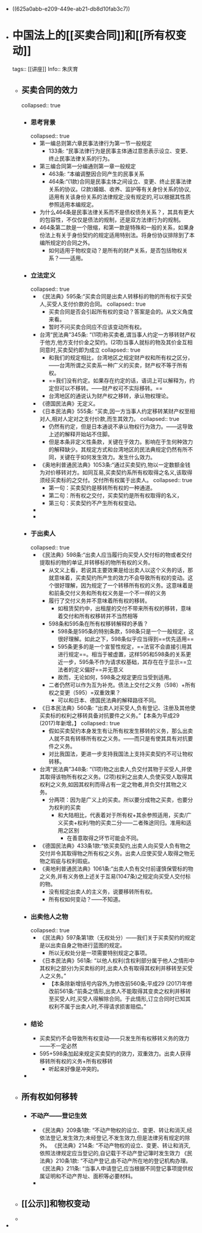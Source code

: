 - ((625a0abb-e209-449e-ab21-db8d10fab3c7))
- # 中国法上的[[买卖合同]]和[[所有权变动]]
  tags:: [[讲座]]
  Info:: 朱庆育
	- ## 买卖合同的效力
	  collapsed:: true
		- ### 思考背景
		  collapsed:: true
			- 第一编总则第六章民事法律行为第一节一般规定
				- 133条: “民事法律行为是民事主体通过意思表示设立、变更、终止民事法律关系的行为。
			- 第三编合同第一分编通则第一章一般规定
				- 463条: “本编调整因合同产生的民事关系
				- 464条:“(1款)合同是民事主体之间设立、变更、终止民事法律关系的协议。(2款)婚姻、收养、监护等有关身份关系的协议,适用有关该身份关系的法律规定;没有规定的,可以根据其性质参照适用本编规定。
			- 为什么464条是民事法律关系而不是债权债务关系？，其具有更大的包容性，不仅仅是债法的规制，还是双方法律行为的规制。
			- 464条第二款是一个限缩，和第一款是特殊和一般的关系，如果身份法上有关于身份契约的规定适用特别法。将身份协议排除到了本编所规定的合同之外。
				- 如何适用于物权变动？是所有的财产关系，是否包括物权关系？——适用。
		- ### 立法定义
		  collapsed:: true
			- 《民法典》595条:“买卖合同是出卖人转移标的物的所有权于买受人,买受人支付价款的合同。
			  collapsed:: true
				- 买卖合同是否会引起所有权的变动？答案是会的。从文义角度来看。
				- 暂时不问买卖合同应不应该变动所有权。
			- 台湾“民法典”345条: “(1项)称买卖者,谓当事人约定一方移转财产权于他方,他方支付价金之契约。(2项)当事人就标的物及其价金互相同意时,买卖契约即为成立
			  collapsed:: true
				- 和我们的规定相比，台湾地区之规定财产权和所有权之区分，——台湾所谓之买卖系一种广义的买卖，财产权不等于所有权。
				- ==我们没有约定。如果存在约定的话，语词上可以解释为，约定但可以不移转。——财产权可不实际移转。==
				- 台湾地区的通说认为财产权之移转，承认物权理论。
			- 《德国民法典》无定义。
			- 《日本民法典》555条: “买卖,因一方当事人约定移转某财产权至相对人,相对人定对之支付价款,而生其效力。
			  collapsed:: true
				- 仍然有约定，但是日本通说不承认物权行为效力。——这导致上述的解释开始站不住脚。
				- 但是本条非定义性条款，关键在于效力。影响在于生何种效力的解释缺少。其规定方式和台湾地区的民法典规定仍然有所不同，关键在于如何发生效力。发生什么效力。
			- 《奥地利普通民法典》1053条:“通过买卖契约,物以一定数额金钱为对价移转对方。如同互易,买卖契约系所有权取得之名义,该取得须经买卖标的之交付。交付所有权属于出卖人。
			  collapsed:: true
				- 第一句：买卖契约是移转所有权的一种通道。
				- 第二句：所有权之交付，买卖契约是所有权取得的名义，
				- 第三句：买卖契约不产生所有权变动。
			-
			-
		- ### 于出卖人
		  collapsed:: true
			- 《民法典》598条:“出卖人应当履行向买受人交付标的物或者交付提取标的物的单证,并转移标的物所有权的义务。
				- 从文义上看，若说其主要效果是给出卖人以这个义务的话，那就意味着，买卖契约所产生的效力不会导致所有权的变动。这个很好理解，因为规定了一个转移所有权的义务。这意味着是和前条交付义务和所有权义务是一个不一样的义务
				- 履行了交付义务并不意味着所有权的移转。
					- 如租赁契约中，出租屋的交付不带来所有权的移转，意味着交付和所有权移转并不当然相等
				- 598条和595条在所有权移转解释的矛盾？
					- 598条是595条的特别条款，598条只是一个一般规定，这很好理解。如此之下，598条似乎应当得到==优先适用==
					- 595条更多的是一个宣誓性规定，==法官不会直接引用其进行规定==。相当于被虚置，这样595和598条的关系更近一步，595条不作为请求权基础，其存在在于显示==立法者的定义偏好==并无意义
					- 故而，无论如何，598条之规定更应当受到适用。
				- 二者仍然可以作为互为补充。债法上交付之义务（598）+所有权之变更（595）=双重效果？
					- 可以和日本、德国民法典的解释路径不同。
			- 《日本民法典》560条: “出卖人对买受人,负有登记、注册及其他使买卖标的权利之移转具备对抗要件之义务。”【本条为平成29 (2017)年新增。】
			  collapsed:: true
				- 假如买卖契约本身发生有让所有权发生移转的义务，那么出卖人就不具有转移所有权之义务。——而只是有使其具有对抗要件之义务。
				- 对比我国法，更进一步支持我国法上支持买卖契约不可让物权转移。
			- 台湾“民法典”348条: “(1项)物之出卖人,负交付其物于买受人,并使其取得该物所有权之义务。(2项)权利之出卖人,负使买受人取得其权利之义务,如因其权利而得占有一定之物者,并负交付其物之义务。
				- 分两项：因为是广义上的买卖。所以要分成物之买卖，也要分为权利的买卖
					- 和大陆相比，代表着对于所有权+其余参照适用，买卖/广义买卖+权利/物的买卖二分——二者殊途同归。准用和适用之区别
						- 在善意取得之环节可能会不同。
			- 《德国民法典》433条1款:“依买卖契约,出卖人向买受人负有物之交付并令其取得物之所有权之义务。出卖人应使买受人取得之物无物之瑕疵与权利瑕疵。
			- 《奥地利普通民法典》1061条:“出卖人负有交付前谨慎保管标的物之义务,并有义务依上述关于互易(1047条)之规定向买受人交付标的物。
				- 没有规定出卖人的主义务，说要移转所有权。
				- 所有权如何变动？——不知道。
		- ### 出卖他人之物
		  collapsed:: true
			- 《民法典》597条第1款（无权处分）——我们关于买卖契约的规定是以出卖自身之物进行蓝图的规定。
				- 所以无权处分是一项需要特别规定之事项。
			- 《日本民法典》561条: “以他人权利(含权利部分属于他人之情形中其权利之部分)为买卖标的时,出卖人负有取得其权利并移转至买受人之义务。”
				- 【本条除新增括号内容外,为修改前560条;平成29 (2017)年修改前561条:“前条之情形,出卖人不能取得其变卖之权利并移转至买受人时,买受人得解除合同。于此情形,订立合同时已知其权利不属于出卖人时,不得请求损害赔偿。”
		- ### 结论
			- 买卖契约不会导致所有权变动——只发生所有权移转义务的效力——不一定必然
			- 595+598条加起来规定买卖契约的效力，双重效力。出卖人获得移转所有权的义务+所有权移转
				- 听起来好像是冲突的。
		-
	- ## 所有权如何移转
		- ### 不动产——登记生效
			- 《民法典》209条1款: “不动产物权的设立、变更、转让和消灭,经依法登记,发生效力;未经登记,不发生效力,但是法律另有规定的除外。
			  《民法典》214条: “不动产物权的设立、变更、转让和消灭,依照法律规定应当登记的,自记载于不动产登记簿时发生效力
			  《民法典》210条1款: “不动产登记,由不动产所在地的登记机构办理。
			  《民法典》211条: “当事人申请登记,应当根据不同登记事项提供权属证明和不动产界址、面积等必要材料。
			-
	- ## [[公示]]和物权变动
	-
-